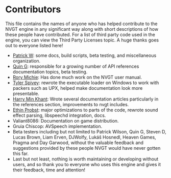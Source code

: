 # Contributors
This file contains the names of anyone who has helped contribute to the NVGT engine in any significant way along with short descriptions of how these people have contributed. For a list of third party code used in the engine, you can view the Third Party Licenses topic. A huge thanks goes out to everyone listed here!

* [Patrick W](https://github.com/braillescreen): some docs, build scripts, beta testing, and miscellaneous organization.
* [Quin G](https://github.com/thequinbox): responsible for a growing number of API references documentation topics, beta testing.
* [Rory Michie](https://github.com/RoryMichie): Has done much work on the NVGT user manual.
* [Tyler Spivey](https://github.com/tspivey): rewrote the executable loader on Windows to work with packers such as UPX, helped make documentation look more presentable.
* [Harry Min Khant](https://github.com/harrymkt): Wrote several documentation articles particularly in the references section, improvements to nvgt includes.
* [Ethin Probst](https://github.com/ethindp): major optimizations to parts of the code, rewrote sound effect parsing, libspeechd integration, docs.
* Valiant8086: Documentation on game distribution.
* Gruia Chiscop: AVSpeech implementation.
* Beta testers including but not limited to Patrick Wilson, Quin G, Steven D, Lucas Brown, Liam Erven, DJWolfy, Lukáš Hosnedl, Heaven Games, Pragma and Day Garwood, without the valuable feedback and suggestions provided by these people NVGT would have never gotten this far.
* Last but not least, nothing is worth maintaining or developing without users, and so thank you to everyone who uses this engine and gives it their feedback, time and attention!

